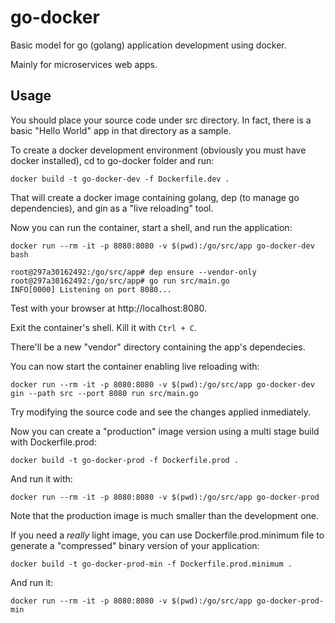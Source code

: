 # go-docker
Basic model for go (golang) application development using docker.

Mainly for microservices web apps.

## Usage
You should place your source code under src directory. In fact, there is a basic "Hello World" app in that directory as a sample.

To create a docker development environment (obviously you must have docker installed), cd to go-docker folder and run:

    docker build -t go-docker-dev -f Dockerfile.dev .

That will create a docker image containing golang, dep (to manage go dependencies), and gin as a "live reloading" tool. 

Now you can run the container, start a shell, and run the application:

    docker run --rm -it -p 8080:8080 -v $(pwd):/go/src/app go-docker-dev bash

    root@297a30162492:/go/src/app# dep ensure --vendor-only
    root@297a30162492:/go/src/app# go run src/main.go
    INFO[0000] Listening on port 8080...

Test with your browser at http://localhost:8080.

Exit the container's shell. Kill it with `Ctrl + C`.

There'll be a new "vendor" directory containing the app's dependecies.

You can now start the container enabling live reloading with:

    docker run --rm -it -p 8080:8080 -v $(pwd):/go/src/app go-docker-dev gin --path src --port 8080 run src/main.go

Try modifying the source code and see the changes applied inmediately.

Now you can create a "production" image version using a multi stage build with Dockerfile.prod:

    docker build -t go-docker-prod -f Dockerfile.prod .

And run it with:

    docker run --rm -it -p 8080:8080 -v $(pwd):/go/src/app go-docker-prod

Note that the production image is much smaller than the development one.

If you need a *really* light image, you can use Dockerfile.prod.minimum file to generate a "compressed" binary version of your application:

    docker build -t go-docker-prod-min -f Dockerfile.prod.minimum .

And run it:

    docker run --rm -it -p 8080:8080 -v $(pwd):/go/src/app go-docker-prod-min